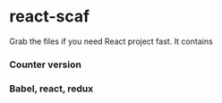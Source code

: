 # react-scaf

Grab the files if you need React project fast. It contains

### Counter version
### Babel, react, redux
